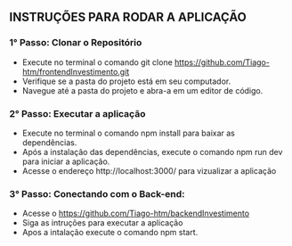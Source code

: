 ## INSTRUÇÕES PARA RODAR A APLICAÇÃO


### 1° Passo: Clonar o Repositório
  - Execute no terminal o comando git clone https://github.com/Tiago-htm/frontendInvestimento.git
  - Verifique se a pasta do projeto está em seu computador.
  - Navegue até a pasta do projeto e abra-a em um editor de código.

    

### 2° Passo: Executar a aplicação
  - Execute no terminal o comando npm install para baixar as dependências.
  - Após a instalação das dependências, execute o comando npm run dev para iniciar a aplicação.
  - Acesse o endereço http://localhost:3000/ para vizualizar a aplicação


### 3° Passo: Conectando com o Back-end:
  - Acesse o https://github.com/Tiago-htm/backendInvestimento
  - Siga as intruções para executar a aplicação
  - Apos a intalação execute o comando npm start.

    


    

